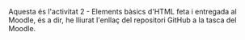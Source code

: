 Aquesta és l'activitat 2 - Elements bàsics d'HTML feta i entregada al Moodle, és a dir, he lliurat l'enllaç del repositori GitHub a la tasca del Moodle.
